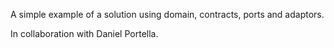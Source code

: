 A simple example of a solution using domain, contracts, ports and adaptors. 

In collaboration with Daniel Portella.
